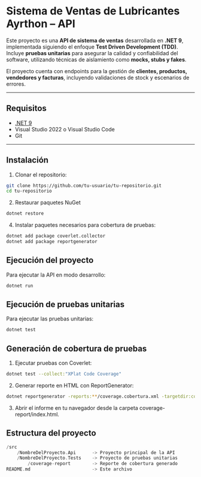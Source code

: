 # Sistema de Ventas de Lubricantes Ayrthon – API

Este proyecto es una **API de sistema de ventas** desarrollada en **.NET 9**, implementada siguiendo el enfoque **Test Driven Development (TDD)**. Incluye **pruebas unitarias** para asegurar la calidad y confiabilidad del software, utilizando técnicas de aislamiento como **mocks, stubs y fakes**.  

El proyecto cuenta con endpoints para la gestión de **clientes, productos, vendedores y facturas**, incluyendo validaciones de stock y escenarios de errores.

---

## Requisitos

- [.NET 9](https://dotnet.microsoft.com/download)  
- Visual Studio 2022 o Visual Studio Code  
- Git  

---

## Instalación

1. Clonar el repositorio:  
```bash
git clone https://github.com/tu-usuario/tu-repositorio.git
cd tu-repositorio
```
2. Restaurar paquetes NuGet
```bash
dotnet restore
```
4. Instalar paquetes necesarios para cobertura de pruebas:
```bash
dotnet add package coverlet.collector
dotnet add package reportgenerator
```

## Ejecución del proyecto

Para ejecutar la API en modo desarrollo:
```bash
dotnet run
```

## Ejecución de pruebas unitarias

Para ejecutar las pruebas unitarias:
```bash
dotnet test
```

## Generación de cobertura de pruebas

1. Ejecutar pruebas con Coverlet:
```bash
dotnet test --collect:"XPlat Code Coverage"
```
2. Generar reporte en HTML con ReportGenerator:
```bash
dotnet reportgenerator -reports:**/coverage.cobertura.xml -targetdir:coverage-report -reporttypes:Html
```
3. Abrir el informe en tu navegador desde la carpeta coverage-report/index.html.

## Estructura del proyecto
```rust
/src
    /NombreDelProyecto.Api      -> Proyecto principal de la API
    /NombreDelProyecto.Tests    -> Proyecto de pruebas unitarias
        /coverage-report        -> Reporte de cobertura generado
README.md                       -> Este archivo
```
